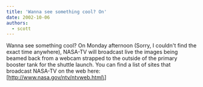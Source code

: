 ```yaml
---
title: 'Wanna see something cool? On'
date: 2002-10-06
authors:
  - scott
---
```


Wanna see something cool? On Monday afternoon (Sorry, I couldn't find the exact time anywhere), NASA-TV will broadcast live the images being beamed back from a webcam strapped to the outside of the primary booster tank for the shuttle launch. You can find a list of sites that broadcast NASA-TV on the web here:
\[http://www.nasa.gov/ntv/ntvweb.html\]

